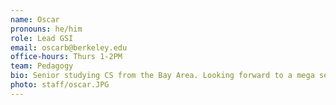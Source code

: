 ```yaml
---
name: Oscar
pronouns: he/him
role: Lead GSI
email: oscarb@berkeley.edu
office-hours: Thurs 1-2PM
team: Pedagogy
bio: Senior studying CS from the Bay Area. Looking forward to a mega semester!
photo: staff/oscar.JPG
---
```

